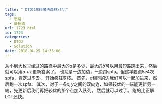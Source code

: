 ```yaml
---
title: " DTOJ1989魔法森林\t\t"
tags:
  - 思路
  - 最短路
url: 1723.html
id: 1723
categories:
  - DTOJ
  - Solution
date: 2018-04-25 14:35:00
---
```


从小到大枚举经过的路径中最大的$a$是多少，最大的$b$可以用最短路跑出来，然后就可以用$a+b$更新答案了。 也就是一边加边，一边跑spfa。但这样要跑$5e4$次spfa，肯定过不去。 开始疯狂剪枝。 首先，$a$相同的边我们可以一起加进来，然后跑一次spfa。 其次，对于一条$x,y$之间的双向边，如果较优的一端能更新另一端，先更新后我们再把较优的那个点加入队列。 然后就可以过了。 跑的比正解LCT还快。